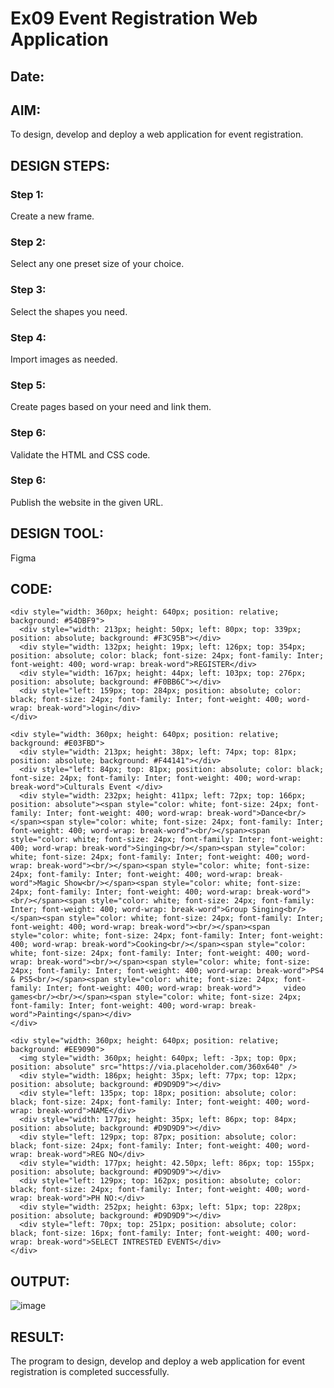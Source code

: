 # Ex09 Event Registration Web Application
## Date:

## AIM:
To design, develop and deploy a web application for event registration.

## DESIGN STEPS:

### Step 1:
Create a new frame.

### Step 2:
Select any one preset size of your choice.

### Step 3:
Select the shapes you need.

### Step 4:
Import images as needed.

### Step 5:
Create pages based on your need and link them.

### Step 6:

Validate the HTML and CSS code.

### Step 6:

Publish the website in the given URL.

## DESIGN TOOL:
Figma

## CODE:
```
<div style="width: 360px; height: 640px; position: relative; background: #54DBF9">
  <div style="width: 213px; height: 50px; left: 80px; top: 339px; position: absolute; background: #F3C95B"></div>
  <div style="width: 132px; height: 19px; left: 126px; top: 354px; position: absolute; color: black; font-size: 24px; font-family: Inter; font-weight: 400; word-wrap: break-word">REGISTER</div>
  <div style="width: 167px; height: 44px; left: 103px; top: 276px; position: absolute; background: #F0BB6C"></div>
  <div style="left: 159px; top: 284px; position: absolute; color: black; font-size: 24px; font-family: Inter; font-weight: 400; word-wrap: break-word">login</div>
</div>

<div style="width: 360px; height: 640px; position: relative; background: #E03FBD">
  <div style="width: 213px; height: 38px; left: 74px; top: 81px; position: absolute; background: #F44141"></div>
  <div style="left: 84px; top: 81px; position: absolute; color: black; font-size: 24px; font-family: Inter; font-weight: 400; word-wrap: break-word">Culturals Event </div>
  <div style="width: 232px; height: 411px; left: 72px; top: 166px; position: absolute"><span style="color: white; font-size: 24px; font-family: Inter; font-weight: 400; word-wrap: break-word">Dance<br/></span><span style="color: white; font-size: 24px; font-family: Inter; font-weight: 400; word-wrap: break-word"><br/></span><span style="color: white; font-size: 24px; font-family: Inter; font-weight: 400; word-wrap: break-word">Singing<br/></span><span style="color: white; font-size: 24px; font-family: Inter; font-weight: 400; word-wrap: break-word"><br/></span><span style="color: white; font-size: 24px; font-family: Inter; font-weight: 400; word-wrap: break-word">Magic Show<br/></span><span style="color: white; font-size: 24px; font-family: Inter; font-weight: 400; word-wrap: break-word"><br/></span><span style="color: white; font-size: 24px; font-family: Inter; font-weight: 400; word-wrap: break-word">Group Singing<br/></span><span style="color: white; font-size: 24px; font-family: Inter; font-weight: 400; word-wrap: break-word"><br/></span><span style="color: white; font-size: 24px; font-family: Inter; font-weight: 400; word-wrap: break-word">Cooking<br/></span><span style="color: white; font-size: 24px; font-family: Inter; font-weight: 400; word-wrap: break-word"><br/></span><span style="color: white; font-size: 24px; font-family: Inter; font-weight: 400; word-wrap: break-word">PS4 & PS5<br/></span><span style="color: white; font-size: 24px; font-family: Inter; font-weight: 400; word-wrap: break-word">     video games<br/><br/></span><span style="color: white; font-size: 24px; font-family: Inter; font-weight: 400; word-wrap: break-word">Painting</span></div>
</div>

<div style="width: 360px; height: 640px; position: relative; background: #EE9090">
  <img style="width: 360px; height: 640px; left: -3px; top: 0px; position: absolute" src="https://via.placeholder.com/360x640" />
  <div style="width: 186px; height: 35px; left: 77px; top: 12px; position: absolute; background: #D9D9D9"></div>
  <div style="left: 135px; top: 18px; position: absolute; color: black; font-size: 24px; font-family: Inter; font-weight: 400; word-wrap: break-word">NAME</div>
  <div style="width: 177px; height: 35px; left: 86px; top: 84px; position: absolute; background: #D9D9D9"></div>
  <div style="left: 129px; top: 87px; position: absolute; color: black; font-size: 24px; font-family: Inter; font-weight: 400; word-wrap: break-word">REG NO</div>
  <div style="width: 177px; height: 42.50px; left: 86px; top: 155px; position: absolute; background: #D9D9D9"></div>
  <div style="left: 129px; top: 162px; position: absolute; color: black; font-size: 24px; font-family: Inter; font-weight: 400; word-wrap: break-word">PH NO:</div>
  <div style="width: 252px; height: 63px; left: 51px; top: 228px; position: absolute; background: #D9D9D9"></div>
  <div style="left: 70px; top: 251px; position: absolute; color: black; font-size: 16px; font-family: Inter; font-weight: 400; word-wrap: break-word">SELECT INTRESTED EVENTS</div>
</div>
```
## OUTPUT:
![image](https://github.com/bala23005271/Figma/assets/155039753/a6afeab2-9f21-4111-a41b-051b50bf16cc)


## RESULT:
The program to design, develop and deploy a web application for event registration is completed successfully.
